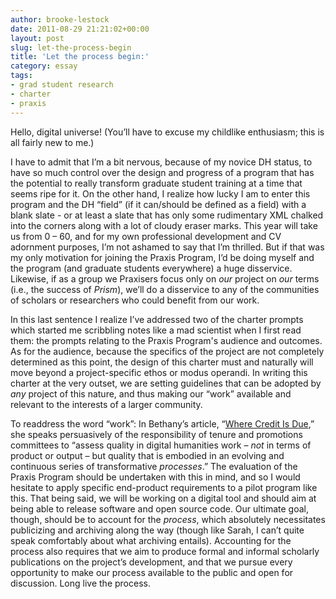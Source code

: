 ```yaml
---
author: brooke-lestock
date: 2011-08-29 21:21:02+00:00
layout: post
slug: let-the-process-begin
title: 'Let the process begin:'
category: essay
tags:
- grad student research
- charter
- praxis
---
```


Hello, digital universe! (You’ll have to excuse my childlike enthusiasm; this is all fairly new to me.)

I have to admit that I’m a bit nervous, because of my novice DH status, to have so much control over the design and progress of a program that has the potential to really transform graduate student training at a time that seems ripe for it. On the other hand, I realize how lucky I am to enter this program and the DH “field” (if it can/should be defined as a field) with a blank slate - or at least a slate that has only some rudimentary XML chalked into the corners along with a lot of cloudy eraser marks. This year will take us from 0 – 60, and for my own professional development and CV adornment purposes, I’m not ashamed to say that I’m thrilled. But if that was my only motivation for joining the Praxis Program, I’d be doing myself and the program (and graduate students everywhere) a huge disservice. Likewise, if as a group we Praxisers focus only on _our_ project on _our_ terms (i.e., the success of _Prism_), we’ll do a disservice to any of the communities of scholars or researchers who could benefit from our work.

In this last sentence I realize I’ve addressed two of the charter prompts which started me scribbling notes like a mad scientist when I first read them: the prompts relating to the Praxis Program's audience and outcomes. As for the audience, because the specifics of the project are not completely determined as this point, the design of this charter must and naturally will move beyond a project-specific ethos or modus operandi. In writing this charter at the very outset, we are setting guidelines that can be adopted by _any_ project of this nature, and thus making our “work” available and relevant to the interests of a larger community.

To readdress the word “work”: In Bethany’s article, “[Where Credit Is Due](http://nowviskie.org/2011/where-credit-is-due/),” she speaks persuasively of the responsibility of tenure and promotions committees to “assess quality in digital humanities work – _not_ in terms of product or output – but quality that is embodied in an evolving and continuous series of transformative _processes_.” The evaluation of the Praxis Program should be undertaken with this in mind, and so I would hesitate to apply specific end-product requirements to a pilot program like this. That being said, we will be working on a digital tool and should aim at being able to release software and open source code. Our ultimate goal, though, should be to account for the _process_, which absolutely necessitates publicizing and archiving along the way (though like Sarah, I can’t quite speak comfortably about what archiving entails). Accounting for the process also requires that we aim to produce formal and informal scholarly publications on the project’s development, and that we pursue every opportunity to make our process available to the public and open for discussion. Long live the process.